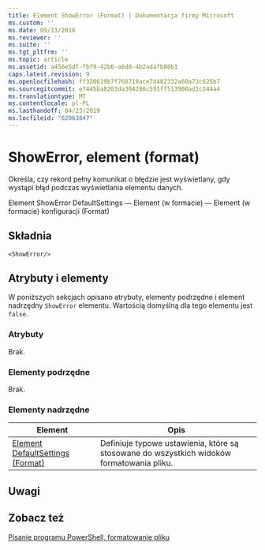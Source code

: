 ```yaml
---
title: Element ShowError (Format) | Dokumentacja firmy Microsoft
ms.custom: ''
ms.date: 09/13/2016
ms.reviewer: ''
ms.suite: ''
ms.tgt_pltfrm: ''
ms.topic: article
ms.assetid: a456e5df-fbf9-42b6-a6d8-4b2adafb86b1
caps.latest.revision: 9
ms.openlocfilehash: ff320619b7f768718ace7d482332a60a73c625b7
ms.sourcegitcommit: e7445ba8203da304286c591ff513900ad1c244a4
ms.translationtype: MT
ms.contentlocale: pl-PL
ms.lasthandoff: 04/23/2019
ms.locfileid: "62063847"
---
```

# <a name="showerror-element-format"></a>ShowError, element (format)

Określa, czy rekord pełny komunikat o błędzie jest wyświetlany, gdy wystąpi błąd podczas wyświetlania elementu danych.

Element ShowError DefaultSettings — Element (w formacie) — Element (w formacie) konfiguracji (Format)

## <a name="syntax"></a>Składnia

```scr
<ShowError/>
```

## <a name="attributes-and-elements"></a>Atrybuty i elementy

W poniższych sekcjach opisano atrybuty, elementy podrzędne i element nadrzędny `ShowError` elementu. Wartością domyślną dla tego elementu jest `false`.

### <a name="attributes"></a>Atrybuty

Brak.

### <a name="child-elements"></a>Elementy podrzędne

Brak.

### <a name="parent-elements"></a>Elementy nadrzędne

|Element|Opis|
|-------------|-----------------|
|[Element DefaultSettings (Format)](./defaultsettings-element-format.md)|Definiuje typowe ustawienia, które są stosowane do wszystkich widoków formatowania pliku.|

## <a name="remarks"></a>Uwagi

## <a name="see-also"></a>Zobacz też

[Pisanie programu PowerShell, formatowanie pliku](./writing-a-powershell-formatting-file.md)
